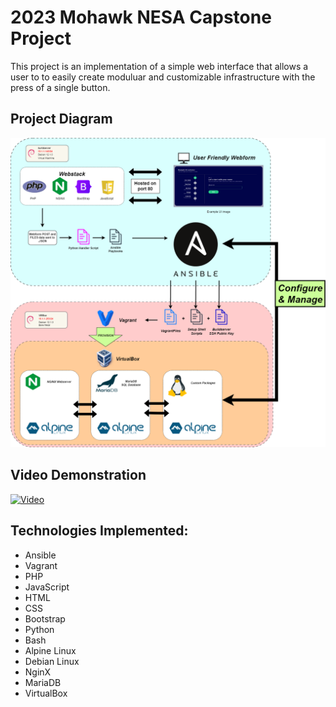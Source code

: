 # 2023 Mohawk NESA Capstone Project

This project is an implementation of a simple web interface that allows a user to to easily create moduluar and customizable infrastructure with the press of a single button.

## Project Diagram
![Image](https://github.com/TreverFulton/capstone/blob/main/Documentation/Capstone%20Video.drawio.png)

## Video Demonstration
[![Video](https://img.youtube.com/vi/l5CIfqJ5yQM/maxresdefault.jpg)](www.youtube.com/watch?v=l5CIfqJ5yQM)



## Technologies Implemented: 
* Ansible
* Vagrant
* PHP
* JavaScript
* HTML
* CSS
* Bootstrap
* Python
* Bash
* Alpine Linux
* Debian Linux
* NginX
* MariaDB
* VirtualBox


